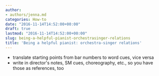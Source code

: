 ```yaml
---
author:
- authors/jenna.md
categories: How-to
date: "2016-11-14T14:52:00+00:00"
draft: true
lastmod: "2016-11-14T14:52:00+00:00"
slug: being-a-helpful-pianist-orchestrasinger-relations
title: 'Being a helpful pianist: orchestra-singer relations'
---
```


- translate starting points from bar numbers to word cues, vice versa
- write in director's notes, SM cues, choreography, etc., so you have those as references, too

